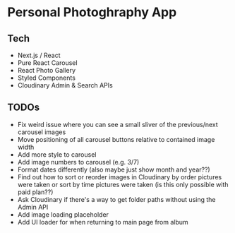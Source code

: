 # Personal Photoghraphy App

## Tech 
- Next.js / React
- Pure React Carousel
- React Photo Gallery
- Styled Components 
- Cloudinary Admin & Search APIs

## TODOs
- Fix weird issue where you can see a small sliver of the previous/next carousel images
- Move positioning of all carousel buttons relative to contained image width
- Add more style to carousel
- Add image numbers to carousel (e.g. 3/7)
- Format dates differently (also maybe just show month and year??)
- Find out how to sort or reorder images in Cloudinary by order pictures were taken or sort by time pictures were taken (is this only possible with paid plan??)
- Ask Cloudinary if there's a way to get folder paths without using the Admin API
- Add image loading placeholder
- Add UI loader for when returning to main page from album
